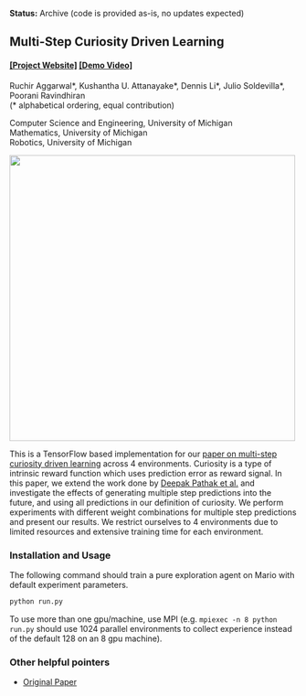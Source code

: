 **Status:** Archive (code is provided as-is, no updates expected)

## Multi-Step Curiosity Driven Learning ##
#### [[Project Website]]() [[Demo Video]]()

Ruchir Aggarwal*, Kushantha U. Attanayake*, Dennis Li*, Julio Soldevilla*, Poorani Ravindhiran<br/>
(&#42; alphabetical ordering, equal contribution)

Computer Science and Engineering, University of Michigan<br/>
Mathematics, University of Michigan<br/>
Robotics, University of Michigan

<a href="https://aggarwalruchir.github.io/">
<img src="" width="500">
</img></a>

This is a TensorFlow based implementation for our [paper on multi-step curiosity driven learning]() across 4 environments. 
Curiosity is a type of intrinsic reward function which uses prediction error as reward signal. In this paper, we extend the 
work done by [Deepak Pathak et al.](https://pathak22.github.io) and investigate the effects of generating multiple step predictions into the future, and 
using all predictions in our definition of curiosity. We perform experiments with different weight combinations for multiple 
step predictions and present our results. We restrict ourselves to 4 environments due to limited resources and extensive 
training time for each environment.

### Installation and Usage
The following command should train a pure exploration agent on Mario with default experiment parameters.
```bash
python run.py
```
To use more than one gpu/machine, use MPI (e.g. `mpiexec -n 8 python run.py` should use 1024 parallel environments to collect experience instead of the default 128 on an 8 gpu machine). 

### Other helpful pointers
- [Original Paper](https://pathak22.github.io/large-scale-curiosity/resources/largeScaleCuriosity2018.pdf)
